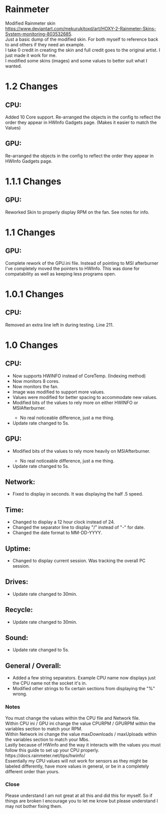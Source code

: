 # Rainmeter
Modified Rainmeter skin https://www.deviantart.com/mekurukitoxd/art/HOXY-2-Rainmeter-Skins-System-monitoring-803532685. <br>
Just a basic dump of the modified skin. For both myself to reference back to and others if they need an example. <br>
I take 0 credit in creating the skin and full credit goes to the original artist. I just made it work for me. <br>
I modified some skins (images) and some values to better suit what I wanted.<br>
<h1>1.2 Changes</h1>
<h2>CPU:</h2>
Added 10 Core support. Re-arranged the objects in the config to reflect the order they appear in HWInfo Gadgets page. (Makes it easier to match the Values)
<h2>GPU:</h2>
Re-arranged the objects in the config to reflect the order they appear in HWInfo Gadgets page.
<h1>1.1.1 Changes</h1>
<h2>GPU:</h2>
Reworked Skin to properly display RPM on the fan. See notes for info.
<h1>1.1 Changes</h1>
<h2>GPU:</h2>
Complete rework of the GPU.ini file. Instead of pointing to MSI afterburner I've completely moved the pointers to HWInfo. This was done for compatability as well as keeping less programs open.
<h1>1.0.1 Changes</h1>
<h2>CPU:</h2>
Removed an extra line left in during testing. Line 211.
<h1>1.0 Changes</h1>
<h2>CPU:</h2>
<ul>
    <li>Now supports HWINFO instead of CoreTemp. (Indexing method)</li>
    <li>Now monitors 8 cores.</li>
    <li>Now monitors the fan.</li>
    <li>Image was modified to support more values.</li>
    <li>Values were modified for better spacing to accommodate new values.</li>
    <li>Modified bits of the values to rely more on either HWINFO or MSIAfterburner.</li>
    <ul><li>No real noticeable difference, just a me thing.</li></ul>
    <li>Update rate changed to 5s.</li>
</ul>
<h2>GPU:</h2>
<ul>
    <li>Modified bits of the values to rely more heavily on MSIAfterburner.</li>
    <ul><li>No real noticeable difference, just a me thing.</li></ul>
    <li>Update rate changed to 5s.</li>
</ul>
<h2>Network:</h2>
<ul>
    <li>Fixed to display in seconds. It was displaying the half .5 speed.</li>
</ul>
<h2>Time:</h2>
<ul>
    <li>Changed to display a 12 hour clock instead of 24.</li>
    <li>Changed the separator line to display "/" instead of "-" for date.</li>
    <li>Changed the date format to MM-DD-YYYY.</li>
</ul>
<h2>Uptime:</h2>
<ul>
    <li>Changed to display current session. Was tracking the overall PC session.</li>
</ul>
<h2>Drives:</h2>
<ul>
    <li>Update rate changed to 30min.</li>
</ul>
<h2>Recycle:</h2>
<ul>
    <li>Update rate changed to 30min.</li>
</ul>
<h2>Sound:</h2>
<ul>
    <li>Update rate changed to 5s.</li>
</ul>
<h2>General / Overall:</h2>
<ul>
    <li>Added a few string separators. Example CPU name now displays just the CPU name not the socket it's in.</li>
    <li>Modified other strings to fix certain sections from displaying the "%" wrong.</li>
</ul>

<h3>Notes</h3>
You must change the values within the CPU file and Network file.<br>
Within CPU ini / GPU ini change the value CPURPM / GPURPM within the variables section to match your RPM.<br>
Within Network ini change the value maxDownloads / maxUploads within the variables section to match your Mbs.<br>
Lastly because of HWinfo and the way it interacts with the values you must follow this guide to set up your CPU properly. https://docs.rainmeter.net/tips/hwinfo/ <br>
Essentially my CPU values will not work for sensors as they might be labeled differently, have more values in general, or be in a completely different order than yours. <br>

<h3>Close</h3>
Please understand I am not great at all this and did this for myself. So if things are broken I encourage you to let me know but please understand I may not bother fixing them. 




